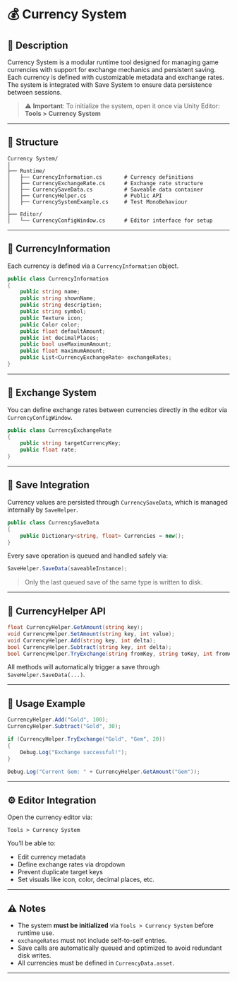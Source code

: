 # 💰 Currency System

## 📌 Description

Currency System is a modular runtime tool designed for managing game currencies with support for exchange mechanics and persistent saving. Each currency is defined with customizable metadata and exchange rates. The system is integrated with Save System to ensure data persistence between sessions.

> ⚠️ **Important**: To initialize the system, open it once via Unity Editor:  
> **Tools > Currency System**

---

## 📁 Structure

```
Currency System/
│
├── Runtime/
│   ├── CurrencyInformation.cs       # Currency definitions
│   ├── CurrencyExchangeRate.cs      # Exchange rate structure
│   ├── CurrencySaveData.cs          # Saveable data container
│   ├── CurrencyHelper.cs            # Public API
│   ├── CurrencySystemExample.cs     # Test MonoBehaviour
│
├── Editor/
│   └── CurrencyConfigWindow.cs      # Editor interface for setup
```

---

## 🧠 CurrencyInformation

Each currency is defined via a `CurrencyInformation` object.

```csharp
public class CurrencyInformation
{
    public string name;
    public string shownName;
    public string description;
    public string symbol;
    public Texture icon;
    public Color color;
    public float defaultAmount;
    public int decimalPlaces;
    public bool useMaximumAmount;
    public float maximumAmount;
    public List<CurrencyExchangeRate> exchangeRates;
}
```

---

## 🔄 Exchange System

You can define exchange rates between currencies directly in the editor via `CurrencyConfigWindow`.

```csharp
public class CurrencyExchangeRate
{
    public string targetCurrencyKey;
    public float rate;
}
```

---

## 💾 Save Integration

Currency values are persisted through `CurrencySaveData`, which is managed internally by `SaveHelper`.

```csharp
public class CurrencySaveData
{
    public Dictionary<string, float> Currencies = new();
}
```

Every save operation is queued and handled safely via:

```csharp
SaveHelper.SaveData(saveableInstance);
```

> Only the last queued save of the same type is written to disk.

---

## 🔧 CurrencyHelper API

```csharp
float CurrencyHelper.GetAmount(string key);
void CurrencyHelper.SetAmount(string key, int value);
void CurrencyHelper.Add(string key, int delta);
bool CurrencyHelper.Subtract(string key, int delta);
bool CurrencyHelper.TryExchange(string fromKey, string toKey, int fromAmount);
```

All methods will automatically trigger a save through `SaveHelper.SaveData(...)`.

---

## 🧪 Usage Example

```csharp
CurrencyHelper.Add("Gold", 100);
CurrencyHelper.Subtract("Gold", 30);

if (CurrencyHelper.TryExchange("Gold", "Gem", 20))
{
    Debug.Log("Exchange successful!");
}

Debug.Log("Current Gem: " + CurrencyHelper.GetAmount("Gem"));
```

---

## ⚙️ Editor Integration

Open the currency editor via:

```
Tools > Currency System
```

You’ll be able to:
- Edit currency metadata
- Define exchange rates via dropdown
- Prevent duplicate target keys
- Set visuals like icon, color, decimal places, etc.

---

## ⚠️ Notes

- The system **must be initialized** via `Tools > Currency System` before runtime use.
- `exchangeRates` must not include self-to-self entries.
- Save calls are automatically queued and optimized to avoid redundant disk writes.
- All currencies must be defined in `CurrencyData.asset`.

---
